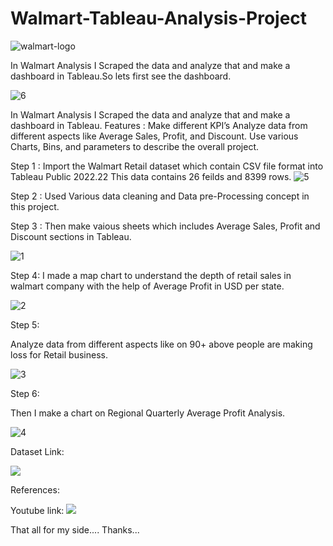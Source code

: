 # Walmart-Tableau-Analysis-Project

![walmart-logo](https://user-images.githubusercontent.com/78727304/186247922-5b3ca992-a5c5-4b96-ab09-3d0648fa2436.png)

In Walmart Analysis I Scraped the data and analyze that and make a dashboard in Tableau.So lets first see the dashboard.


![6](https://user-images.githubusercontent.com/78727304/186250934-dc7a5c2b-06e9-4f8b-b101-bc343234d8b1.JPG)


In Walmart Analysis I Scraped the data and analyze that and make a dashboard in Tableau.
Features :
Make different KPI’s Analyze data from different aspects like Average Sales, Profit, and Discount.
Use various Charts, Bins, and parameters to describe the overall project.

Step 1 :
Import the Walmart Retail dataset which contain  CSV file format into Tableau Public 2022.22
This data contains 26 feilds and 8399 rows.
![5](https://user-images.githubusercontent.com/78727304/186248898-cf69021a-28bd-46c9-afe0-8452314555e7.JPG)

Step 2 : 
Used Various data cleaning and Data pre-Processing concept in this project.

Step 3 : 
Then make vaious sheets which includes Average Sales, Profit and Discount sections in Tableau.

![1](https://user-images.githubusercontent.com/78727304/186249277-f431d504-e608-4b9e-9dd6-48d0e25a078e.JPG)

Step 4:
I made a map chart to understand the depth of retail sales in walmart company with the help of Average Profit in USD per state.

![2](https://user-images.githubusercontent.com/78727304/186249591-30ece535-1ea1-4678-80d9-a275567ddb23.JPG)

Step 5:

Analyze data from different aspects like on 90+ above people are making loss for Retail business.

![3](https://user-images.githubusercontent.com/78727304/186251213-a6d2ad26-af3e-4fc1-893e-a291a3b40cb6.JPG)

Step 6:

Then I make a chart on Regional Quarterly Average Profit Analysis.

![4](https://user-images.githubusercontent.com/78727304/186251381-edf664f1-3eba-4592-a664-9c3ea1b1e52a.JPG)

Dataset Link:

![](https://drive.google.com/file/d/1AmpTGttdPZa_bxSdXodFsTIaHsOSP62h/view)

References:

Youtube link:
![](https://www.youtube.com/watch?v=cAHJw2o2n4c&t=2086s)


That all for my side....
Thanks...
